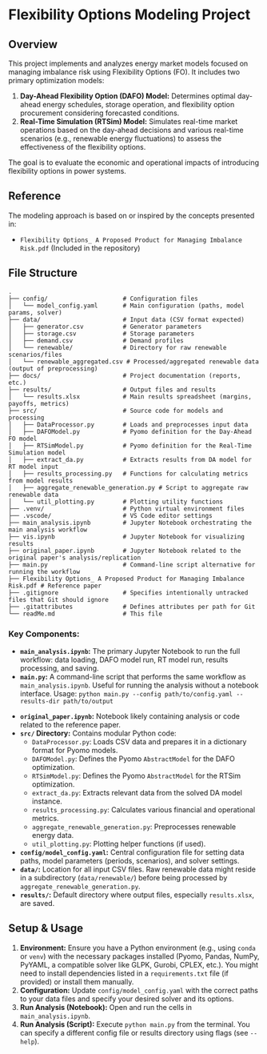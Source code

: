 # Flexibility Options Modeling Project

## Overview

This project implements and analyzes energy market models focused on managing imbalance risk using Flexibility Options (FO). It includes two primary optimization models:

1.  **Day-Ahead Flexibility Option (DAFO) Model:** Determines optimal day-ahead energy schedules, storage operation, and flexibility option procurement considering forecasted conditions.
2.  **Real-Time Simulation (RTSim) Model:** Simulates real-time market operations based on the day-ahead decisions and various real-time scenarios (e.g., renewable energy fluctuations) to assess the effectiveness of the flexibility options.

The goal is to evaluate the economic and operational impacts of introducing flexibility options in power systems.

## Reference

The modeling approach is based on or inspired by the concepts presented in:
*   `Flexibility Options_ A Proposed Product for Managing Imbalance Risk.pdf` (Included in the repository)

## File Structure

```
.
├── config/                     # Configuration files
│   └── model_config.yaml       # Main configuration (paths, model params, solver)
├── data/                       # Input data (CSV format expected)
│   ├── generator.csv           # Generator parameters
│   ├── storage.csv             # Storage parameters
│   ├── demand.csv              # Demand profiles
│   └── renewable/              # Directory for raw renewable scenarios/files
│   └── renewable_aggregated.csv # Processed/aggregated renewable data (output of preprocessing)
├── docs/                       # Project documentation (reports, etc.)
├── results/                    # Output files and results
│   └── results.xlsx            # Main results spreadsheet (margins, payoffs, metrics)
├── src/                        # Source code for models and processing
│   ├── DataProcessor.py        # Loads and preprocesses input data
│   ├── DAFOModel.py            # Pyomo definition for the Day-Ahead FO model
│   ├── RTSimModel.py           # Pyomo definition for the Real-Time Simulation model
│   ├── extract_da.py           # Extracts results from DA model for RT model input
│   ├── results_processing.py   # Functions for calculating metrics from model results
│   ├── aggregate_renewable_generation.py # Script to aggregate raw renewable data
│   └── util_plotting.py        # Plotting utility functions
├── .venv/                      # Python virtual environment files
├── .vscode/                    # VS Code editor settings
├── main_analysis.ipynb         # Jupyter Notebook orchestrating the main analysis workflow
├── vis.ipynb                   # Jupyter Notebook for visualizing results
├── original_paper.ipynb        # Jupyter Notebook related to the original paper's analysis/replication
├── main.py                     # Command-line script alternative for running the workflow
├── Flexibility Options_ A Proposed Product for Managing Imbalance Risk.pdf # Reference paper
├── .gitignore                  # Specifies intentionally untracked files that Git should ignore
├── .gitattributes              # Defines attributes per path for Git
└── readMe.md                   # This file
```

### Key Components:

*   **`main_analysis.ipynb`:** The primary Jupyter Notebook to run the full workflow: data loading, DAFO model run, RT model run, results processing, and saving.
*   **`main.py`:** A command-line script that performs the same workflow as `main_analysis.ipynb`. Useful for running the analysis without a notebook interface. Usage: `python main.py --config path/to/config.yaml --results-dir path/to/output`
<!-- *   **`vis.ipynb`:** Notebook dedicated to creating visualizations from the data in `results/results.xlsx`. -->
*   **`original_paper.ipynb`:** Notebook likely containing analysis or code related to the reference paper.
*   **`src/` Directory:** Contains modular Python code:
    *   `DataProcessor.py`: Loads CSV data and prepares it in a dictionary format for Pyomo models.
    *   `DAFOModel.py`: Defines the Pyomo `AbstractModel` for the DAFO optimization.
    *   `RTSimModel.py`: Defines the Pyomo `AbstractModel` for the RTSim optimization.
    *   `extract_da.py`: Extracts relevant data from the solved DA model instance.
    *   `results_processing.py`: Calculates various financial and operational metrics.
    *   `aggregate_renewable_generation.py`: Preprocesses renewable energy data.
    *   `util_plotting.py`: Plotting helper functions (if used).
*   **`config/model_config.yaml`:** Central configuration file for setting data paths, model parameters (periods, scenarios), and solver settings.
*   **`data/`:** Location for all input CSV files. Raw renewable data might reside in a subdirectory (`data/renewable/`) before being processed by `aggregate_renewable_generation.py`.
*   **`results/`:** Default directory where output files, especially `results.xlsx`, are saved.

## Setup & Usage

1.  **Environment:** Ensure you have a Python environment (e.g., using `conda` or `venv`) with the necessary packages installed (Pyomo, Pandas, NumPy, PyYAML, a compatible solver like GLPK, Gurobi, CPLEX, etc.). You might need to install dependencies listed in a `requirements.txt` file (if provided) or install them manually.
2.  **Configuration:** Update `config/model_config.yaml` with the correct paths to your data files and specify your desired solver and its options.
3.  **Run Analysis (Notebook):** Open and run the cells in `main_analysis.ipynb`.
4.  **Run Analysis (Script):** Execute `python main.py` from the terminal. You can specify a different config file or results directory using flags (see `--help`).
<!-- 5.  **Visualize:** After running the analysis, open and run `vis.ipynb` to generate plots. -->
